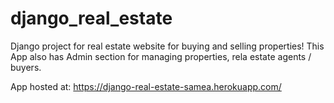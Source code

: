 # django_real_estate
Django project for real estate website for buying and selling properties! This App also has Admin section for managing properties, rela estate agents / buyers.

App hosted at: https://django-real-estate-samea.herokuapp.com/
